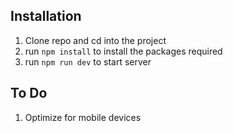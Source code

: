 ## Installation

1. Clone repo and cd into the project
2. run `npm install` to install the packages required
3. run `npm run dev` to start server

## To Do

1. Optimize for mobile devices

